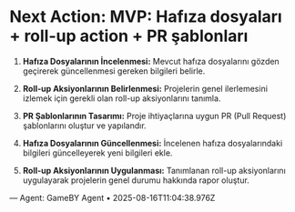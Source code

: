# Next Action: MVP: Hafıza dosyaları + roll-up action + PR şablonları

1. **Hafıza Dosyalarının İncelenmesi:** Mevcut hafıza dosyalarını gözden geçirerek güncellenmesi gereken bilgileri belirle.

2. **Roll-up Aksiyonlarının Belirlenmesi:** Projelerin genel ilerlemesini izlemek için gerekli olan roll-up aksiyonlarını tanımla.

3. **PR Şablonlarının Tasarımı:** Proje ihtiyaçlarına uygun PR (Pull Request) şablonlarını oluştur ve yapılandır.

4. **Hafıza Dosyalarının Güncellenmesi:** İncelenen hafıza dosyalarındaki bilgileri güncelleyerek yeni bilgileri ekle.

5. **Roll-up Aksiyonlarının Uygulanması:** Tanımlanan roll-up aksiyonlarını uygulayarak projelerin genel durumu hakkında rapor oluştur.

— Agent: GameBY Agent • 2025-08-16T11:04:38.976Z
